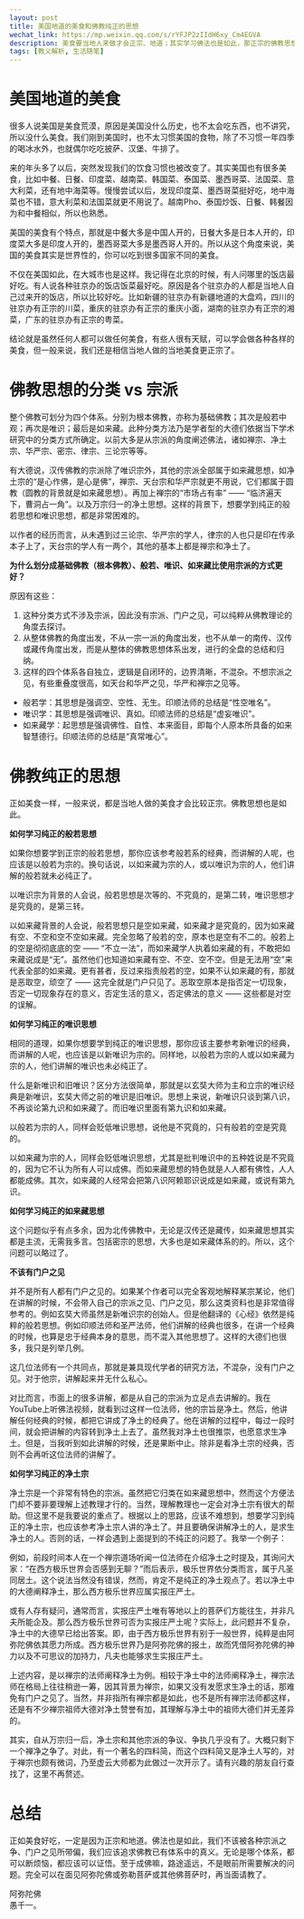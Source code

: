 ```yaml
---
layout: post
title: 美国地道的美食和佛教纯正的思想
wechat_link: https://mp.weixin.qq.com/s/rYFJP2zIIdH6xy_Cm4EGVA
description: 美食要当地人来做才会正宗、地道；其实学习佛法也是如此，那正宗的佛教思想都有哪些？又该如何才能学习到这些纯正的思想呢？
tags: [教义解析, 生活随笔]
---
```


# 美国地道的美食

很多人说美国是美食荒漠，原因是美国没什么历史，也不太会吃东西，也不讲究，所以没什么美食。我们刚到美国时，也不太习惯美国的食物，除了不习惯一年四季的喝冰水外，也就偶尔吃吃披萨、汉堡、牛排了。

来的年头多了以后，突然发现我们的饮食习惯也被改变了。其实美国也有很多美食，比如中餐、日餐、印度菜、越南菜、韩国菜、泰国菜、墨西哥菜、法国菜、意大利菜，还有地中海菜等。慢慢尝试以后，发现印度菜、墨西哥菜挺好吃，地中海菜也不错，意大利菜和法国菜就更不用说了。越南Pho、泰国炒饭、日餐、韩餐因为和中餐相似，所以也熟悉。

美国的美食有个特点，那就是中餐大多是中国人开的，日餐大多是日本人开的，印度菜大多是印度人开的，墨西哥菜大多是墨西哥人开的。所以从这个角度来说，美国的美食其实是世界性的，你可以吃到很多国家不同的美食。

不仅在美国如此，在大城市也是这样。我记得在北京的时候，有人问哪里的饭店最好吃。有人说各种驻京办的饭店饭菜最好吃。原因是各个驻京办的人都是当地人自己过来开的饭店，所以比较好吃。比如新疆的驻京办有新疆地道的大盘鸡，四川的驻京办有正宗的川菜，重庆的驻京办有正宗的重庆小面，湖南的驻京办有正宗的湘菜，广东的驻京办有正宗的粤菜。

结论就是虽然任何人都可以做任何美食，有些人很有天赋，可以学会做各种各样的美食，但一般来说，我们还是相信当地人做的当地美食更正宗了。

# 佛教思想的分类 vs 宗派

整个佛教可划分为四个体系。分别为根本佛教，亦称为基础佛教；其次是般若中观；再次是唯识；最后是如来藏。此种分类方法乃是学者型的大德们依据当下学术研究中的分类方式所确定。以前大多是从宗派的角度阐述佛法，诸如禅宗、净土宗、华严宗、密宗、律宗、三论宗等等。

有大德说，汉传佛教的宗派除了唯识宗外，其他的宗派全部属于如来藏思想，如净土宗的“是心作佛，是心是佛”，禅宗、天台宗和华严宗就更不用说，它们都属于圆教（圆教的背景就是如来藏思想）。再加上禅宗的“市场占有率” —— “临济遍天下，曹洞占一角”。以及万宗归一的净土思想。这样的背景下，想要学到纯正的般若思想和唯识思想，都是非常困难的。

以作者的经历而言，从未遇到过三论宗、华严宗的学人，律宗的人也只是印在传承本子上了，天台宗的学人有一两个，其他的基本上都是禅宗和净土了。

**为什么划分成基础佛教（根本佛教）、般若、唯识、如来藏比使用宗派的方式更好？**

原因有这些：
1. 这种分类方式不涉及宗派，因此没有宗派、门户之见，可以纯粹从佛教理论的角度去探讨。
2. 从整体佛教的角度出发，不从一宗一派的角度出发，也不从单一的南传、汉传或藏传角度出发，而是从整体的佛教思想体系出发，进行的全盘的总结和归纳。
3. 这样的四个体系各自独立，逻辑是自闭环的，边界清晰，不混杂。不想宗派之见，有些重叠度很高，如天台和华严之见，华严和禅宗之见等。
  * 般若学：其思想是强调空、空性、无生。印顺法师的总结是“性空唯名”。
  * 唯识学：其思想是强调唯识、真如。印顺法师的总结是“虚妄唯识”。
  * 如来藏学：起思想是强调佛性、自性、本来面目，即每个人原本所具备的如来智慧德行。印顺法师的总结是“真常唯心”。

# 佛教纯正的思想

正如美食一样，一般来说，都是当地人做的美食才会比较正宗。佛教思想也是如此。

**如何学习纯正的般若思想**

如果你想要学到正宗的般若思想，那你应该参考般若系的经典，而讲解的人呢，也应该是以般若为宗的。换句话说，以如来藏为宗的人，或以唯识为宗的人，他们讲解的般若就未必纯正了。

以唯识宗为背景的人会说，般若思想是次等的、不究竟的，是第二转，唯识思想才是究竟的，是第三转。

以如来藏背景的人会说，般若思想只是空如来藏，如来藏才是究竟的，因为如来藏有空、不空和空不空如来藏。完全忽略了般若的空，原本也是空有不二的。般若上的空是彻彻底底的空 —— “不立一法”，而如来藏学人执着如来藏的有，不敢把如来藏说成是“无”。虽然他们也知道如来藏有空、不空、空不空。但是无法用“空”来代表全部的如来藏。更有甚者，反过来指责般若的空，如果不认如来藏的有，那就是恶取空，顽空了 —— 这完全就是门户只见了。恶取空原本是指否定一切现象，否定一切现象存在的意义，否定生活的意义，否定佛法的意义 —— 这些都是对空的误解。

**如何学习纯正的唯识思想**

相同的道理，如果你想要学到纯正的唯识思想，那你应该主要参考新唯识的经典，而讲解的人呢，也应该是以新唯识为宗的。同样地，以般若为宗的人或以如来藏为宗的人，他们讲解的唯识也未必纯正了。

什么是新唯识和旧唯识？区分方法很简单，那就是以玄奘大师为主和立宗的唯识经典是新唯识，玄奘大师之前的唯识是旧唯识。思想上来说，新唯识只谈到第八识，不再谈论第九识和如来藏了。而旧唯识里面有第九识和如来藏。

以般若为宗的人，同样会贬低唯识思想，说他是不究竟的，只有般若的空是究竟的。

以如来藏为宗的人，同样会贬低唯识思想，尤其是批判唯识中的五种姓说是不究竟的，因为它不认为所有人可以成佛。而如来藏思想的特色就是人人都有佛性，人人都能成佛。其次，如来藏的人经常会把第八识阿赖耶识说成是如来藏，或说有第九识。

**如何学习纯正的如来藏思想**

这个问题似乎有点多余，因为北传佛教中，无论是汉传还是藏传，如来藏思想其实都是主流，无需我多言。包括密宗的思想，大多也是如来藏体系的的。所以，这个问题可以略过了。

**不该有门户之见**

并不是所有人都有门户之见的。如果某个作者可以完全客观地解释某宗某论，他们在讲解的时候，不会带入自己的宗派之见、门户之见，那么这类资料也是非常值得参考的。例如玄奘大师虽然是新唯识宗的创始人。但是他翻译的《心经》依然是纯粹的般若思想。例如印顺法师和圣严法师，他们讲解的经典也很多，在讲一个经典的时候，也算是忠于经典本身的意思，而不混入其他思想了。这样的大德们也很多，我只是列举几例。

这几位法师有一个共同点，那就是兼具现代学者的研究方法，不混杂，没有门户之见。对于他宗，讲解起来并无什么私心。

对比而言，市面上的很多讲解，都是从自己的宗派为立足点去讲解的。我在YouTube上听佛法视频，就看到过这样一位法师，他的宗旨是净土。然后，他讲解任何经典的时候，都把它讲成了净土的经典了。他在讲解的过程中，每过一段时间，就会把讲解的内容转到净土上去了。虽然我对净土也很推崇，也愿意求生净土。但是，当我听到如此讲解的时候，还是果断中止。除非是看净土宗的经典，否则不会再听这位法师的讲解了。

**如何学习纯正的净土宗**

净土宗是一个非常有特色的宗派。虽然把它归类在如来藏思想中，然而这个方便法门却不要非要理解上述教理才行的。当然，理解教理也一定会对净土宗有很大的帮助。但这里不是我要说的重点了。根据以上的思路，应该不难想到，想要学习到纯正的净土宗，也应该参考净土宗人讲的净土了。并且要确保讲解净土的人，是求生净土的人。否则的话，一样会遇到上面提到的不纯正的问题了。我举一个例子：

例如，前段时间本人在一个禅宗道场听闻一位法师在介绍净土之时提及，其询问大家：“在西方极乐世界会否感到无聊？”而后表示，极乐世界依分类而言，属于凡圣同居土。这个说法当然没有错误，然而，肯定不是纯正的净土观点了。若以净土中的大德阐释净土，那么西方极乐世界应属实报庄严土。

或有人存有疑问，通常而言，实报庄严土唯有等地以上的菩萨们方能往生，并非凡夫所能企及。那么西方极乐世界可否为实报庄严土呢？实际上，此问题并不复杂，净土中的大德早已给出答案。即，由于西方极乐世界有别于一般世界，纯粹是由阿弥陀佛依其愿力所成。西方极乐世界乃是阿弥陀佛的报土，故而凭借阿弥陀佛的神力以及不可思议的加持力，凡夫也能够求生实报庄严土。

上述内容，是以禅宗的法师阐释净土为例。相较于净土中的法师阐释净土，禅宗法师在格局上往往稍逊一筹，因其背景为禅宗，如果又没有发愿求生净土的话，那难免有门户之见了。当然，并非指所有禅宗都是如此，也不是所有禅宗法师都这样，还是有不少禅宗祖师大德对净土赞誉有加，其理解与净土中的祖师大德们并无差异的。 

其实，自从万宗归一后，净土宗和其他宗派的争议、争执几乎没有了。大概只剩下一个禅净之争了。对此，有一个著名的四料简，而这个四料简又是净土人写的，对于禅宗也颇有微词，乃至虚云大师都为此做过一次开示了。请有兴趣的朋友自行查找了，这里不再赘述。

# 总结

正如美食好吃，一定是因为正宗和地道。佛法也是如此，我们不该被各种宗派之争、门户之见所带偏，我们应该追求佛教已有体系中的真义。无论是哪个体系，都可以断烦恼，都应该可以证悟。至于成佛嘛，路途遥远，不是眼前所需要解决的问题。完全可以在面见阿弥陀佛或弥勒菩萨或其他佛菩萨时，再当面请教了。

阿弥陀佛<br>
愚千一。

